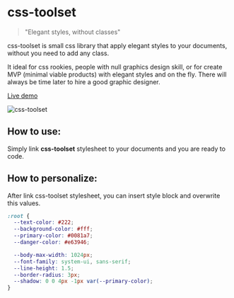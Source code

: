 # css-toolset

> "Elegant styles, without classes"

css-toolset is small css library that apply elegant styles to your documents, without you need to add any class.

It ideal for css rookies, people with null graphics design skill, or for create MVP (minimal viable products) with elegant styles and on the fly.
There will always be time later to hire a good graphic designer.

[Live demo]()

<img scr="./images/ipad_screen.png" alt="css-toolset" title="css-toolset"/>

## How to use:

Simply link **css-toolset** stylesheet to your documents and you are ready to code.

## How to personalize:

After link css-toolset stylesheet, you can insert style block and overwrite this values.

```css
:root {
  --text-color: #222;
  --background-color: #fff;
  --primary-color: #0081a7;
  --danger-color: #e63946;

  --body-max-width: 1024px;
  --font-family: system-ui, sans-serif;
  --line-height: 1.5;
  --border-radius: 3px;
  --shadow: 0 0 4px -1px var(--primary-color);
}
```
